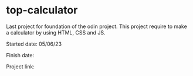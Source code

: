 # top-calculator

Last project for foundation of the odin project. This project require to make a calculator by using HTML, CSS and JS. 

Started date: 05/06/23

Finish date: 

Project link: 